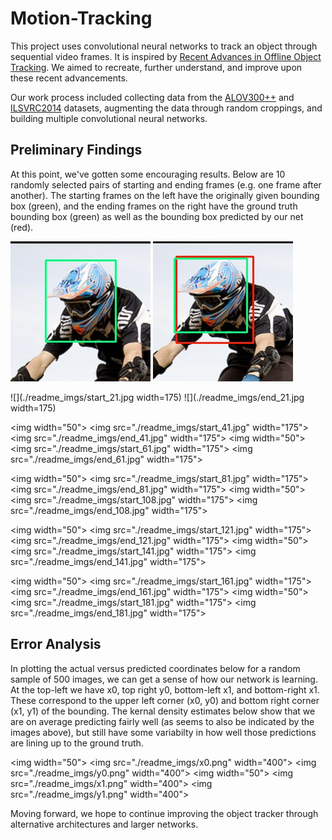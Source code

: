 # Motion-Tracking

This project uses convolutional neural networks to track an object through sequential video frames.  It is
inspired by [Recent Advances in Offline Object Tracking](http://arxiv.org/pdf/1604.01802v1.pdf). We aimed to recreate, further understand, and improve upon these recent advancements.

Our work process included collecting data from the [ALOV300++](http://www.alov300.org/) and [ILSVRC2014](http://www.image-net.org/challenges/LSVRC/2014/) datasets, augmenting the data through random croppings, and building multiple convolutional neural networks.

## Preliminary Findings

At this point, we've gotten some encouraging results. Below are 10 randomly selected pairs of starting and ending frames (e.g. one frame after another). The starting frames on the left have the originally given bounding box (green), and the ending frames on the right have the ground truth bounding box (green) as well as the bounding box predicted by our net (red).

![Vid_Start_1](./readme_imgs/start_1.jpg)
![Vid_Start_2](./readme_imgs/end_1.jpg)

![](./readme_imgs/start_21.jpg width=175)
![](./readme_imgs/end_21.jpg width=175)

<img  width="50"\>
<img src="./readme_imgs/start_41.jpg" width="175"\>
<img src="./readme_imgs/end_41.jpg" width="175"\>
<img  width="50"\>
<img src="./readme_imgs/start_61.jpg" width="175"\>
<img src="./readme_imgs/end_61.jpg" width="175"\>

<img  width="50"\>
<img src="./readme_imgs/start_81.jpg" width="175"\>
<img src="./readme_imgs/end_81.jpg" width="175"\>
<img  width="50"\>
<img src="./readme_imgs/start_108.jpg" width="175"\>
<img src="./readme_imgs/end_108.jpg" width="175"\>

<img  width="50"\>
<img src="./readme_imgs/start_121.jpg" width="175"\>
<img src="./readme_imgs/end_121.jpg" width="175"\>
<img  width="50"\>
<img src="./readme_imgs/start_141.jpg" width="175"\>
<img src="./readme_imgs/end_141.jpg" width="175"\>

<img  width="50"\>
<img src="./readme_imgs/start_161.jpg" width="175"\>
<img src="./readme_imgs/end_161.jpg" width="175"\>
<img  width="50"\>
<img src="./readme_imgs/start_181.jpg" width="175"\>
<img src="./readme_imgs/end_181.jpg" width="175"\>

## Error Analysis

In plotting the actual versus predicted coordinates below for a random sample of 500 images, we can get a sense of how our network is learning. At the top-left we have x0, top right y0, bottom-left x1, and bottom-right x1. These correspond to the upper left corner (x0, y0) and bottom right corner (x1, y1) of the bounding. The kernal density estimates below show that we are on average predicting fairly well (as seems to also be indicated by the images above), but still have some variabilty in how well those predictions are lining up to the ground truth. 

<img  width="50"\>
<img src="./readme_imgs/x0.png" width="400"\>
<img src="./readme_imgs/y0.png" width="400"\>
<img  width="50"\>
<img src="./readme_imgs/x1.png" width="400"\>
<img src="./readme_imgs/y1.png" width="400"\>

Moving forward, we hope to continue improving the object tracker through alternative architectures and larger networks.

